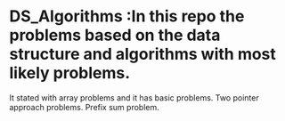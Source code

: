 # DS_Algorithms :In this repo the problems based on the data structure and algorithms with most likely problems.
It stated with array problems and it has basic problems.
Two pointer approach problems.
Prefix sum problem. 

